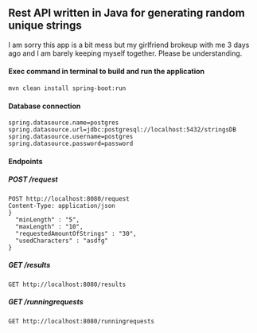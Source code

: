 ## Rest API written in Java for generating random unique strings

I am sorry this app is a bit mess but my girlfriend brokeup with me 3 days ago and I am barely keeping myself together. Please be understanding.

#### Exec command in terminal to build and run the application
    mvn clean install spring-boot:run
    
#### Database connection
	spring.datasource.name=postgres
	spring.datasource.url=jdbc:postgresql://localhost:5432/stringsDB
	spring.datasource.username=postgres
	spring.datasource.password=password


#### Endpoints
##### POST /request
    POST http://localhost:8080/request
    Content-Type: application/json
	}
      "minLength" : "5",
      "maxLength" : "10",
      "requestedAmountOfStrings" : "30",
      "usedCharacters" : "asdfg"
    }

##### GET /results
    GET http://localhost:8080/results
##### GET /runningrequests
    GET http://localhost:8080/runningrequests
